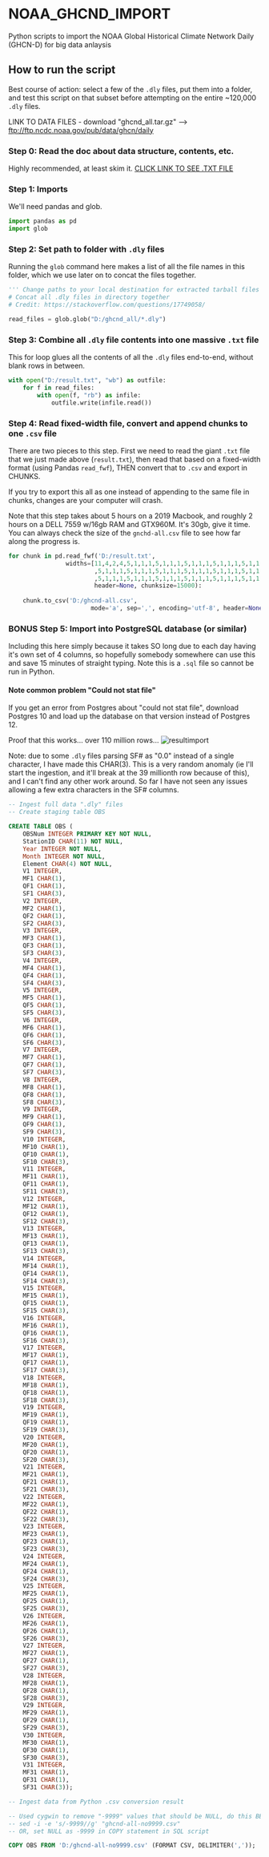 # NOAA_GHCND_IMPORT
 Python scripts to import the NOAA Global Historical Climate Network Daily (GHCN-D) for big data anlaysis

## How to run the script

Best course of action: select a few of the `.dly` files, put them into a folder, and test this
script on that subset before attempting on the entire ~120,000 `.dly` files.

LINK TO DATA FILES - download "ghcnd_all.tar.gz" --> ftp://ftp.ncdc.noaa.gov/pub/data/ghcn/daily

### Step 0: Read the doc about data structure, contents, etc.
Highly recommended, at least skim it.   [CLICK LINK TO SEE .TXT FILE](./NOAA_GHCN_README.txt)

### Step 1: Imports
We'll need pandas and glob.

```python
import pandas as pd
import glob
```

### Step 2: Set path to folder with `.dly` files
Running the `glob` command here makes a list of all the file names in this folder, which we use later on to concat the
files together.

```python
''' Change paths to your local destination for extracted tarball files '''
# Concat all .dly files in directory together
# Credit: https://stackoverflow.com/questions/17749058/

read_files = glob.glob("D:/ghcnd_all/*.dly")
```

### Step 3: Combine all `.dly` file contents into one massive `.txt` file
This for loop glues all the contents of all the `.dly` files end-to-end, without blank rows in between.

```python
with open("D:/result.txt", "wb") as outfile:
    for f in read_files:
        with open(f, "rb") as infile:
            outfile.write(infile.read())
```

### Step 4: Read fixed-width file, convert and append chunks to one `.csv` file
There are two pieces to this step.  First we need to read the giant `.txt` file that we just made above (`result.txt`),
then read that based on a fixed-width format (using Pandas `read_fwf`), THEN convert that to `.csv` and export in CHUNKS.

If you try to export this all as one instead of appending to the same file in chunks, changes are your computer will crash.

Note that this step takes about 5 hours on a 2019 Macbook, and roughly 2 hours on a DELL 7559 w/16gb RAM and GTX960M.  It's
30gb, give it time.  You can always check the size of the `gnchd-all.csv` file to see how far along the progress is.

```python
for chunk in pd.read_fwf('D:/result.txt',
                widths=[11,4,2,4,5,1,1,1,5,1,1,1,5,1,1,1,5,1,1,1,5,1,1,1,5,1,1,1,5,1,1,1,5,1,1,1,5,1,1,1,5,1,1,1
                        ,5,1,1,1,5,1,1,1,5,1,1,1,5,1,1,1,5,1,1,1,5,1,1,1,5,1,1,1,5,1,1,1,5,1,1,1,5,1,1,1
                        ,5,1,1,1,5,1,1,1,5,1,1,1,5,1,1,1,5,1,1,1,5,1,1,1,5,1,1,1,5,1,1,1,5,1,1,1,5,1,1,1,5,1,1,1],
                        header=None, chunksize=15000):
    
    chunk.to_csv('D:/ghcnd-all.csv',
                       mode='a', sep=',', encoding='utf-8', header=None)
```


### BONUS Step 5: Import into PostgreSQL database (or similar)

Including this here simply because it takes SO long due to each day having it's own set of 4 columns, so hopefully
somebody somewhere can use this and save 15 minutes of straight typing.  Note this is a `.sql` file so cannot be run 
in Python.

#### Note common problem "Could not stat file"
If you get an error from Postgres about "could not stat file", download Postgres 10 and load up the database on that
version instead of Postgres 12.

Proof that this works... over 110 million rows...
![resultimport](./result.png)

Note: due to some `.dly` files parsing SF# as "0.0" instead of a single character, I have made
this CHAR(3).  This is a very random anomaly (ie I'll start the ingestion, and it'll break at the 
39 millionth row because of this), and I can't find any other work around.  So far I have not seen any issues 
allowing a few extra characters in the SF# columns.

```SQL
-- Ingest full data ".dly" files
-- Create staging table OBS

CREATE TABLE OBS (
	OBSNum INTEGER PRIMARY KEY NOT NULL,
	StationID CHAR(11) NOT NULL,
	Year INTEGER NOT NULL,
	Month INTEGER NOT NULL,
	Element CHAR(4) NOT NULL,
	V1 INTEGER,
	MF1 CHAR(1),
	QF1 CHAR(1),
	SF1 CHAR(3),
	V2 INTEGER,
	MF2 CHAR(1),
	QF2 CHAR(1),
	SF2 CHAR(3),
	V3 INTEGER,
	MF3 CHAR(1),
	QF3 CHAR(1),
	SF3 CHAR(3),
	V4 INTEGER,
	MF4 CHAR(1),
	QF4 CHAR(1),
	SF4 CHAR(3),
	V5 INTEGER,
	MF5 CHAR(1),
	QF5 CHAR(1),
	SF5 CHAR(3),
	V6 INTEGER,
	MF6 CHAR(1),
	QF6 CHAR(1),
	SF6 CHAR(3),
	V7 INTEGER,
	MF7 CHAR(1),
	QF7 CHAR(1),
	SF7 CHAR(3),
	V8 INTEGER,
	MF8 CHAR(1),
	QF8 CHAR(1),
	SF8 CHAR(3),
	V9 INTEGER,
	MF9 CHAR(1),
	QF9 CHAR(1),
	SF9 CHAR(3),
	V10 INTEGER,
	MF10 CHAR(1),
	QF10 CHAR(1),
	SF10 CHAR(3),
	V11 INTEGER,
	MF11 CHAR(1),
	QF11 CHAR(1),
	SF11 CHAR(3),
	V12 INTEGER,
	MF12 CHAR(1),
	QF12 CHAR(1),
	SF12 CHAR(3),
	V13 INTEGER,
	MF13 CHAR(1),
	QF13 CHAR(1),
	SF13 CHAR(3),
	V14 INTEGER,
	MF14 CHAR(1),
	QF14 CHAR(1),
	SF14 CHAR(3),
	V15 INTEGER,
	MF15 CHAR(1),
	QF15 CHAR(1),
	SF15 CHAR(3),
	V16 INTEGER,
	MF16 CHAR(1),
	QF16 CHAR(1),
	SF16 CHAR(3),
	V17 INTEGER,
	MF17 CHAR(1),
	QF17 CHAR(1),
	SF17 CHAR(3),
	V18 INTEGER,
	MF18 CHAR(1),
	QF18 CHAR(1),
	SF18 CHAR(3),
	V19 INTEGER,
	MF19 CHAR(1),
	QF19 CHAR(1),
	SF19 CHAR(3),
	V20 INTEGER,
	MF20 CHAR(1),
	QF20 CHAR(1),
	SF20 CHAR(3),
	V21 INTEGER,
	MF21 CHAR(1),
	QF21 CHAR(1),
	SF21 CHAR(3),
	V22 INTEGER,
	MF22 CHAR(1),
	QF22 CHAR(1),
	SF22 CHAR(3),
	V23 INTEGER,
	MF23 CHAR(1),
	QF23 CHAR(1),
	SF23 CHAR(3),
	V24 INTEGER,
	MF24 CHAR(1),
	QF24 CHAR(1),
	SF24 CHAR(3),
	V25 INTEGER,
	MF25 CHAR(1),
	QF25 CHAR(1),
	SF25 CHAR(3),
	V26 INTEGER,
	MF26 CHAR(1),
	QF26 CHAR(1),
	SF26 CHAR(3),
	V27 INTEGER,
	MF27 CHAR(1),
	QF27 CHAR(1),
	SF27 CHAR(3),
	V28 INTEGER,
	MF28 CHAR(1),
	QF28 CHAR(1),
	SF28 CHAR(3),
	V29 INTEGER,
	MF29 CHAR(1),
	QF29 CHAR(1),
	SF29 CHAR(3),
	V30 INTEGER,
	MF30 CHAR(1),
	QF30 CHAR(1),
	SF30 CHAR(3),
	V31 INTEGER,
	MF31 CHAR(1),
	QF31 CHAR(1),
	SF31 CHAR(3));

-- Ingest data from Python .csv conversion result

-- Used cygwin to remove "-9999" values that should be NULL, do this BEFORE COPY below
-- sed -i -e 's/-9999//g' "ghcnd-all-no9999.csv"
-- OR, set NULL as -9999 in COPY statement in SQL script

COPY OBS FROM 'D:/ghcnd-all-no9999.csv' (FORMAT CSV, DELIMITER(','));
